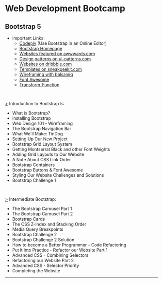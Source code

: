 # Web Development Bootcamp

## Bootstrap 5

* Important Links: 
  * [Codeply](https://www.codeply.com/) (Use Bootstrap in an Online Editor) 
  * [Bootstrap Homepage](https://getbootstrap.com/)  
  * [Websites featured on awwwards.com](https://www.awwwards.com/websites/com/) 
  * [Design patterns on ui-patterns.com](http://ui-patterns.com/patterns) 
  * [Websites on dribbble.com](https://dribbble.com/search/website) 
  * [Templates on sneakpeekit.com](https://sneakpeekit.com/) 
  * [Wireframing with balsamiq](https://balsamiq.cloud/sr355x9/projects)  
  * [Font Awesome](https://fontawesome.com/) 
  * [Transform-Function](https://developer.mozilla.org/en-US/docs/Web/CSS/transform-function) 
  <!-- * []() -->
<br>

[>](https://github.com/Aniruddh-482/Web-Development-Bootcamp/blob/main/Bootstrap%205/Introduction%20to%20Bootstrap%205/Bootstrap_Introduction.css) Introduction to Bootstrap 5: 

* What is Bootstrap? 
* Installing Bootstrap 
* Web Design 101 - Wireframing       <!-- https://balsamiq.cloud/sr355x9/pgruo9v/r2278 -->
* The Bootstrap Navigation Bar       <!-- https://www.codeply.com/p/GVJU3ipWxP -->
* What We'll Make: TinDog 
* Setting Up Our New Project 
* Bootstrap Grid Layout System       <!-- https://www.codeply.com/p/gGAW4KgOrL --> 
* Getting Montserrat Black and other Font Weights 
* Adding Grid Layouts to Our Website 
* A Note About CSS Link Order 
* Bootstrap Containers 
* Bootstrap Buttons & Font Awesome 
* Styling Our Website Challenges and Solutions 
* Bootstrap Challenge 1 
<br>

[>](https://github.com/Aniruddh-482/Web-Development-Bootcamp/blob/main/Bootstrap%205/Intermediate%20Bootstrap/Readme.md) Intermediate Bootstrap: 

* The Bootstrap Carousel Part 1 
* The Bootstrap Carousel Part 2       <!-- https://www.codeply.com/p/bOnHVp5Qt2 -->
* Bootstrap Cards 
* The CSS Z-Index and Stacking Order 
* Media Query Breakpoints 
* Bootstrap Challenge 2 
* Bootstrap Challenge 2 Solution 
* How to become a Better Programmer - Code Refactoring 
* Put it into Practice - Refactor our Website Part 1 
* Advanced CSS - Combining Selectors 
* Refactoring our Website Part 2 
* Advanced CSS - Selector Priority 
* Completing the Website 
<hr>
